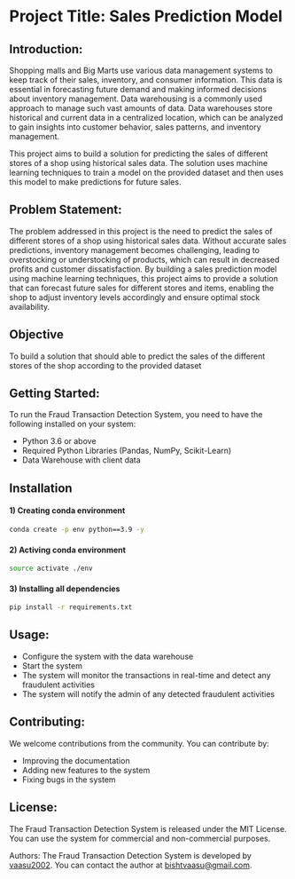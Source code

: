 # Project Title: Sales Prediction Model

## Introduction:

Shopping malls and Big Marts use various data management systems to keep track of their sales, inventory, and consumer information. This data is essential in forecasting future demand and making informed decisions about inventory management. Data warehousing is a commonly used approach to manage such vast amounts of data. Data warehouses store historical and current data in a centralized location, which can be analyzed to gain insights into customer behavior, sales patterns, and inventory management.

This project aims to build a solution for predicting the sales of different stores of a shop using historical sales data. The solution uses machine learning techniques to train a model on the provided dataset and then uses this model to make predictions for future sales.

## Problem Statement:

The problem addressed in this project is the need to predict the sales of different stores of a shop using historical sales data. Without accurate sales predictions, inventory management becomes challenging, leading to overstocking or understocking of products, which can result in decreased profits and customer dissatisfaction. By building a sales prediction model using machine learning techniques, this project aims to provide a solution that can forecast future sales for different stores and items, enabling the shop to adjust inventory levels accordingly and ensure optimal stock availability.

## Objective
To build a solution that should able to predict the sales of the different stores of the shop according to the provided dataset

## Getting Started:
To run the Fraud Transaction Detection System, you need to have the following installed on your system:

-   Python 3.6 or above
-   Required Python Libraries (Pandas, NumPy, Scikit-Learn)
-   Data Warehouse with client data

## Installation

#### **1)** Creating conda environment
```bash
conda create -p env python==3.9 -y
```

#### **2)** Activing conda environment
```bash
source activate ./env
```
#### **3)** Installing all dependencies
```bash
pip install -r requirements.txt
```

## Usage:

-   Configure the system with the data warehouse
-   Start the system
-   The system will monitor the transactions in real-time and detect any fraudulent activities
-   The system will notify the admin of any detected fraudulent activities

## Contributing:
We welcome contributions from the community. You can contribute by:

-   Improving the documentation
-   Adding new features to the system
-   Fixing bugs in the system

## License:
The Fraud Transaction Detection System is released under the MIT License. You can use the system for commercial and non-commercial purposes.

Authors:
The Fraud Transaction Detection System is developed by [vaasu2002](github.com/vaasu2002). You can contact the author at [bishtvaasu@gmail.com](bishtvaasu@gmail.com).